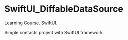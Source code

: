 # SwiftUI_DiffableDataSource
Learning Course. SwiftUI.

Simple contacts project with SwiftUI framework.
